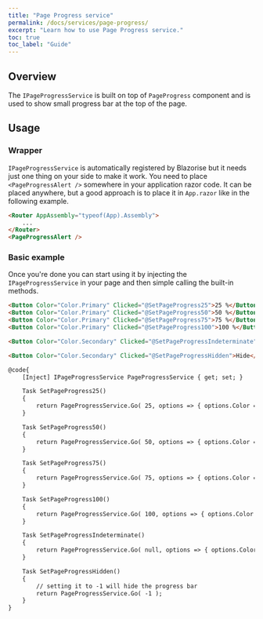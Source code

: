 ```yaml
---
title: "Page Progress service"
permalink: /docs/services/page-progress/
excerpt: "Learn how to use Page Progress service."
toc: true
toc_label: "Guide"
---
```


## Overview

The `IPageProgressService` is built on top of `PageProgress` component and is used to show small progress bar at the top of the page.

## Usage

### Wrapper

`IPageProgressService` is automatically registered by Blazorise but it needs just one thing on your side to make it work. You need to place `<PageProgressAlert />` somewhere in your application razor code. It can be placed anywhere, but a good approach is to place it in `App.razor` like in the following example.

```html
<Router AppAssembly="typeof(App).Assembly">
    ...
</Router>
<PageProgressAlert />
```

### Basic example

Once you're done you can start using it by injecting the `IPageProgressService` in your page and then simple calling the built-in methods.

```html
<Button Color="Color.Primary" Clicked="@SetPageProgress25">25 %</Button>
<Button Color="Color.Primary" Clicked="@SetPageProgress50">50 %</Button>
<Button Color="Color.Primary" Clicked="@SetPageProgress75">75 %</Button>
<Button Color="Color.Primary" Clicked="@SetPageProgress100">100 %</Button>

<Button Color="Color.Secondary" Clicked="@SetPageProgressIndeterminate">Indeterminate</Button>

<Button Color="Color.Secondary" Clicked="@SetPageProgressHidden">Hide</Button>

@code{
    [Inject] IPageProgressService PageProgressService { get; set; }

    Task SetPageProgress25()
    {
        return PageProgressService.Go( 25, options => { options.Color = Color.Warning; } );
    }

    Task SetPageProgress50()
    {
        return PageProgressService.Go( 50, options => { options.Color = Color.Warning; } );
    }

    Task SetPageProgress75()
    {
        return PageProgressService.Go( 75, options => { options.Color = Color.Warning; } );
    }

    Task SetPageProgress100()
    {
        return PageProgressService.Go( 100, options => { options.Color = Color.Warning; } );
    }

    Task SetPageProgressIndeterminate()
    {
        return PageProgressService.Go( null, options => { options.Color = Color.Warning; } );
    }

    Task SetPageProgressHidden()
    {
        // setting it to -1 will hide the progress bar
        return PageProgressService.Go( -1 );
    }
}
```